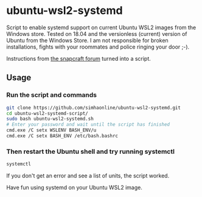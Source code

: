 # ubuntu-wsl2-systemd
Script to enable systemd support on current Ubuntu WSL2 images from the Windows store. 
Tested on 18.04 and the versionless (current) version of Ubuntu from the Windows Store.
I am not responsible for broken installations, fights with your roommates and police ringing your door ;-).

Instructions from [the snapcraft forum](https://forum.snapcraft.io/t/running-snaps-on-wsl2-insiders-only-for-now/13033) turned into a script.

## Usage
### Run the script and commands
```sh
git clone https://github.com/simhaonline/ubuntu-wsl2-systemd.git
cd ubuntu-wsl2-systemd-script/
sudo bash ubuntu-wsl2-systemd.sh
# Enter your password and wait until the script has finished
cmd.exe /C setx WSLENV BASH_ENV/u
cmd.exe /C setx BASH_ENV /etc/bash.bashrc
```
### Then restart the Ubuntu shell and try running systemctl
```sh
systemctl

```
If you don't get an error and see a list of units, the script worked.

Have fun using systemd on your Ubuntu WSL2 image. 
